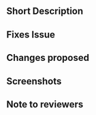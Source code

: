 ## Short Description

<!-- If your PR fixes an open issue, use `Closes #999` to link your PR with the issue. #999 stands for the issue number you are fixing -->

## Fixes Issue

<!-- Remove this section if not applicable -->

<!-- Example: Closes #31 -->

## Changes proposed

<!-- List all the proposed changes in your PR -->

## Screenshots

<!-- Add all the screenshots which support your changes -->

## Note to reviewers

<!-- Add notes to reviewers if applicable -->
